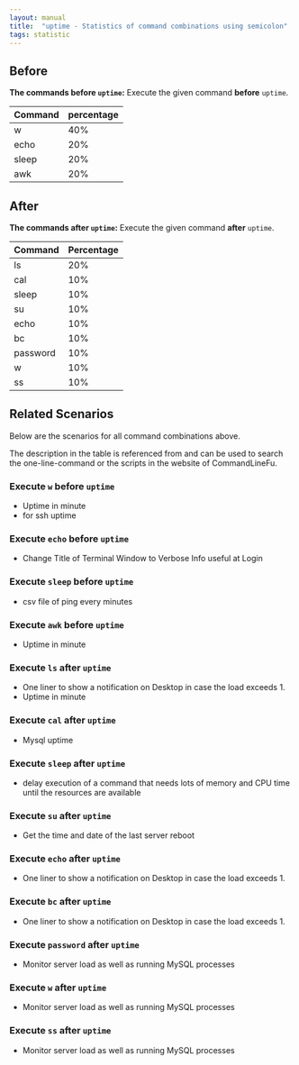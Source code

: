 ```yaml
---
layout: manual
title:  "uptime - Statistics of command combinations using semicolon"
tags: statistic
---
```


## Before

__The commands before `uptime`:__  Execute the given command __before__ `uptime`.

| Command | percentage |
|--------|--------|
| w | 40% |
| echo | 20% |
| sleep | 20% |
| awk | 20% |



## After

__The commands after `uptime`:__ Execute the given command __after__ `uptime`.

| Command | Percentage | 
|-------|--------|
| ls | 20% |
| cal | 10% |
| sleep | 10% |
| su | 10% |
| echo | 10% |
| bc | 10% |
| password | 10% |
| w | 10% |
| ss | 10% |



## Related Scenarios

Below are the scenarios for all command combinations above.

The description in the table is referenced from and can be used to search the one-line-command or the scripts in the website of CommandLineFu.


### Execute `w` before `uptime`

- Uptime in minute
- for ssh uptime

            
### Execute `echo` before `uptime`

- Change Title of Terminal Window to Verbose Info useful at Login

            
### Execute `sleep` before `uptime`

- csv file of ping every minutes

            
### Execute `awk` before `uptime`

- Uptime in minute

            


### Execute `ls` after `uptime`

- One liner to show a notification on Desktop in case the load exceeds 1.
- Uptime in minute

            
### Execute `cal` after `uptime`

- Mysql uptime

            
### Execute `sleep` after `uptime`

- delay execution of a command that needs lots of memory and CPU time until the resources are available

            
### Execute `su` after `uptime`

- Get the time and date of the last server reboot

            
### Execute `echo` after `uptime`

- One liner to show a notification on Desktop in case the load exceeds 1.

            
### Execute `bc` after `uptime`

- One liner to show a notification on Desktop in case the load exceeds 1.

            
### Execute `password` after `uptime`

- Monitor server load as well as running MySQL processes

            
### Execute `w` after `uptime`

- Monitor server load as well as running MySQL processes

            
### Execute `ss` after `uptime`

- Monitor server load as well as running MySQL processes

            
